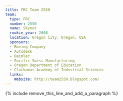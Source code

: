 ```yaml
---
title: FRC Team 2550
team:
  type: FRC
  number: 2550
  name: Skynet
  rookie_year: 2008
  location: Oregon City, Oregon, USA
  sponsors:
  - Boeing Company
  - Autodesk
  - Daimler
  - Pacific Swiss Manufacturing
  - Oregon Department of Education
  - Clackamas Academy of Industrial Sciences
  links:
    Website: http://team2550.blogspot.com/
---
```


{% include remove_this_line_and_add_a_paragraph %}